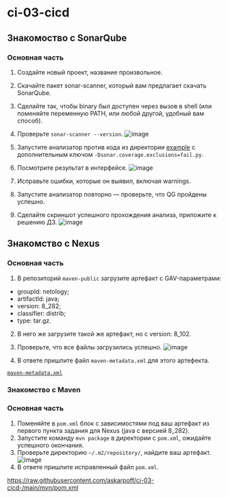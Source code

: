 # ci-03-cicd
## Знакомоство с SonarQube

### Основная часть

1. Создайте новый проект, название произвольное.
2. Скачайте пакет sonar-scanner, который вам предлагает скачать SonarQube.
3. Сделайте так, чтобы binary был доступен через вызов в shell (или поменяйте переменную PATH, или любой другой, удобный вам способ).
4. Проверьте `sonar-scanner --version`.
![image](https://user-images.githubusercontent.com/108946489/224488599-e5fc06d2-69b0-4e35-8850-073d9d5495d9.png)

5. Запустите анализатор против кода из директории [example](./example) с дополнительным ключом `-Dsonar.coverage.exclusions=fail.py`.
6. Посмотрите результат в интерфейсе.
![image](https://user-images.githubusercontent.com/108946489/224488625-c6204cdc-166b-4eca-937e-79f561bcd33e.png)
7. Исправьте ошибки, которые он выявил, включая warnings.
8. Запустите анализатор повторно — проверьте, что QG пройдены успешно.
9. Сделайте скриншот успешного прохождения анализа, приложите к решению ДЗ.
![image](https://user-images.githubusercontent.com/108946489/224488656-c8de7f91-9799-4b6f-94e3-defaae2ba2ed.png)

## Знакомство с Nexus

### Основная часть

1. В репозиторий `maven-public` загрузите артефакт с GAV-параметрами:

 *    groupId: netology;
 *    artifactId: java;
 *    version: 8_282;
 *    classifier: distrib;
 *    type: tar.gz.
   
2. В него же загрузите такой же артефакт, но с version: 8_102.
3. Проверьте, что все файлы загрузились успешно.
![image](https://user-images.githubusercontent.com/108946489/224491596-9e5d2d44-7f39-4522-8823-2b5d0e3f9e6a.png)

4. В ответе пришлите файл `maven-metadata.xml` для этого артефекта.

<a href='https://raw.githubusercontent.com/askarpoff/ci-03-cicd-/main/maven-metadata.xml'>`maven-metadata.xml`</a>

### Знакомство с Maven

### Основная часть

1. Поменяйте в `pom.xml` блок с зависимостями под ваш артефакт из первого пункта задания для Nexus (java с версией 8_282).
2. Запустите команду `mvn package` в директории с `pom.xml`, ожидайте успешного окончания.
3. Проверьте директорию `~/.m2/repository/`, найдите ваш артефакт.
![image](https://user-images.githubusercontent.com/108946489/224494100-3dc92ebf-6b00-4dde-86ca-d80250255055.png)
4. В ответе пришлите исправленный файл `pom.xml`.


https://raw.githubusercontent.com/askarpoff/ci-03-cicd-/main/mvn/pom.xml
